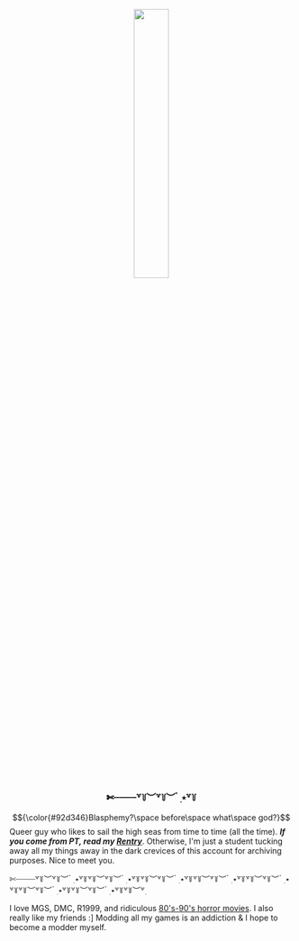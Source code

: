 <!DOCTYPE html>

<p align=center>
  <img src='https://cdn.discordapp.com/attachments/873508544270442546/1260515157168095302/horropediaaa_smaller.png?ex=668f99b8&is=668e4838&hm=37157758ef3d35e18eccbfb1e3bcefc2a6d48564735753bcafadcfb6b8769e69&' width='35%'>
</p>
<h3 id=divide align='center'>
  ✄┈┈┈┈꒷꒦︶꒷꒦︶ ๋ ࣭ ⭑꒷꒦
</h3>
</html>

$${\color{#92d346}Blasphemy?\space before\space what\space god?}$$
Queer guy who likes to sail the high seas from time to time (all the time). ***If you come from PT, read my [Rentry](https://rentry.co/enrgyxentry)***. Otherwise, I'm just a student tucking away all my things away in the dark crevices of this account for archiving purposes. Nice to meet you.

  ✄┈┈┈┈꒷꒦︶꒷꒦︶ ๋ ࣭ ⭑꒷꒦꒷꒦︶꒷꒦︶ ๋ ࣭ ⭑꒷꒦꒷꒦︶꒷꒦︶ ๋ ࣭ ⭑꒷꒦꒷꒦︶꒷꒦︶ ๋ ࣭ ⭑꒷꒦꒷꒦︶꒷꒦︶ ๋ ࣭ ⭑꒷꒦꒷꒦︶꒷꒦︶ ๋ ࣭ ⭑꒷꒦꒷꒦︶꒷꒦︶ ๋ ࣭ ⭑꒷꒦꒷꒦︶꒷࣭

I love MGS, DMC, R1999, and ridiculous [80's-90's horror movies](https://letterboxd.com/nrgyyyyxvi/). I also really like my friends :]
Modding all my games is an addiction & I hope to become a modder myself.

